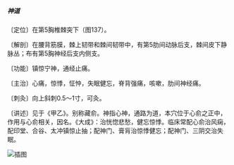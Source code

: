 ##### 神道

〔定位〕在第5胸椎棘突下（图137）。

〔解剖〕在腰背筋膜，棘上韧带和棘间韧带中，有第5肋间动脉后支，棘间皮下静脉丛；布有第5胸神经后支内侧支。

〔功能〕镇惊宁神，通经止痛。

〔主治〕心痛，惊悸，怔忡，失眠健忘，脊背强痛，咳嗽，肋间神经痛。

〔刺灸〕向上斜刺0.5～1寸，可灸。

〔讲述〕见于《甲乙》。别称藏俞。神指心神，通路为道，本穴位于心俞之正中，作用与心俞相关，因名。《大成》：治恍惚悲愁，健忘惊悸。临床常配心俞治风痫，配印堂、合谷、太冲镇惊止抽；配神门、膏肓治惊悸健忘；配神门、三阴交治失眠。

![插图](./img/图137.jpg)
